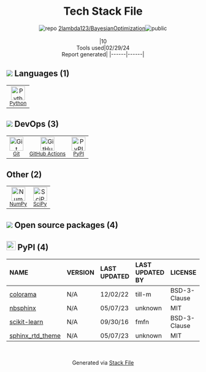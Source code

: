 <!--
&lt;--- Readme.md Snippet without images Start ---&gt;
## Tech Stack
2lambda123/BayesianOptimization is built on the following main stack:

- [Python](https://www.python.org) – Languages
- [GitHub Actions](https://github.com/features/actions) – Continuous Integration
- [NumPy](http://www.numpy.org/) – Data Science Tools
- [SciPy](http://www.scipy.org) – Data Science Tools

Full tech stack [here](/techstack.md)

&lt;--- Readme.md Snippet without images End ---&gt;

&lt;--- Readme.md Snippet with images Start ---&gt;
## Tech Stack
2lambda123/BayesianOptimization is built on the following main stack:

- <img width='25' height='25' src='https://img.stackshare.io/service/993/pUBY5pVj.png' alt='Python'/> [Python](https://www.python.org) – Languages
- <img width='25' height='25' src='https://img.stackshare.io/service/11563/actions.png' alt='GitHub Actions'/> [GitHub Actions](https://github.com/features/actions) – Continuous Integration
- <img width='25' height='25' src='https://img.stackshare.io/service/2179/default_332f874a2edb2686f578aa6389313efcea1eec41.png' alt='NumPy'/> [NumPy](http://www.numpy.org/) – Data Science Tools
- <img width='25' height='25' src='https://img.stackshare.io/service/3303/scipyshiny_small.png' alt='SciPy'/> [SciPy](http://www.scipy.org) – Data Science Tools

Full tech stack [here](/techstack.md)

&lt;--- Readme.md Snippet with images End ---&gt;
-->
<div align="center">

# Tech Stack File
![](https://img.stackshare.io/repo.svg "repo") [2lambda123/BayesianOptimization](https://github.com/2lambda123/BayesianOptimization)![](https://img.stackshare.io/public_badge.svg "public")
<br/><br/>
|10<br/>Tools used|02/29/24 <br/>Report generated|
|------|------|
</div>

## <img src='https://img.stackshare.io/languages.svg'/> Languages (1)
<table><tr>
  <td align='center'>
  <img width='36' height='36' src='https://img.stackshare.io/service/993/pUBY5pVj.png' alt='Python'>
  <br>
  <sub><a href="https://www.python.org">Python</a></sub>
  <br>
  <sub></sub>
</td>

</tr>
</table>

## <img src='https://img.stackshare.io/devops.svg'/> DevOps (3)
<table><tr>
  <td align='center'>
  <img width='36' height='36' src='https://img.stackshare.io/service/1046/git.png' alt='Git'>
  <br>
  <sub><a href="http://git-scm.com/">Git</a></sub>
  <br>
  <sub></sub>
</td>

<td align='center'>
  <img width='36' height='36' src='https://img.stackshare.io/service/11563/actions.png' alt='GitHub Actions'>
  <br>
  <sub><a href="https://github.com/features/actions">GitHub Actions</a></sub>
  <br>
  <sub></sub>
</td>

<td align='center'>
  <img width='36' height='36' src='https://img.stackshare.io/service/12572/-RIWgodF_400x400.jpg' alt='PyPI'>
  <br>
  <sub><a href="https://pypi.org/">PyPI</a></sub>
  <br>
  <sub></sub>
</td>

</tr>
</table>

## Other (2)
<table><tr>
  <td align='center'>
  <img width='36' height='36' src='https://img.stackshare.io/service/2179/default_332f874a2edb2686f578aa6389313efcea1eec41.png' alt='NumPy'>
  <br>
  <sub><a href="http://www.numpy.org/">NumPy</a></sub>
  <br>
  <sub></sub>
</td>

<td align='center'>
  <img width='36' height='36' src='https://img.stackshare.io/service/3303/scipyshiny_small.png' alt='SciPy'>
  <br>
  <sub><a href="http://www.scipy.org">SciPy</a></sub>
  <br>
  <sub></sub>
</td>

</tr>
</table>


## <img src='https://img.stackshare.io/group.svg' /> Open source packages (4)</h2>

## <img width='24' height='24' src='https://img.stackshare.io/service/12572/-RIWgodF_400x400.jpg'/> PyPI (4)

|NAME|VERSION|LAST UPDATED|LAST UPDATED BY|LICENSE|VULNERABILITIES|
|:------|:------|:------|:------|:------|:------|
|[colorama](https://pypi.org/project/colorama)|N/A|12/02/22|till-m |BSD-3-Clause|N/A|
|[nbsphinx](https://pypi.org/project/nbsphinx)|N/A|05/07/23|unknown |MIT|N/A|
|[scikit-learn](https://pypi.org/project/scikit-learn)|N/A|09/30/16|fmfn |BSD-3-Clause|N/A|
|[sphinx_rtd_theme](https://pypi.org/project/sphinx_rtd_theme)|N/A|05/07/23|unknown |MIT|N/A|

<br/>
<div align='center'>

Generated via [Stack File](https://github.com/marketplace/stack-file)
